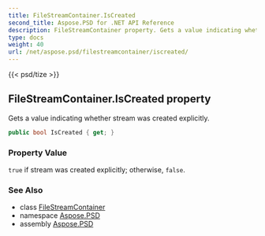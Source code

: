 ```yaml
---
title: FileStreamContainer.IsCreated
second_title: Aspose.PSD for .NET API Reference
description: FileStreamContainer property. Gets a value indicating whether stream was created explicitly
type: docs
weight: 40
url: /net/aspose.psd/filestreamcontainer/iscreated/
---
```

{{< psd/tize >}}
## FileStreamContainer.IsCreated property

Gets a value indicating whether stream was created explicitly.

```csharp
public bool IsCreated { get; }
```

### Property Value

`true` if stream was created explicitly; otherwise, `false`.

### See Also

* class [FileStreamContainer](../)
* namespace [Aspose.PSD](../../filestreamcontainer/)
* assembly [Aspose.PSD](../../../)


